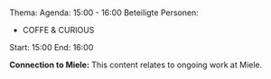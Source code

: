 # 
Thema: 
Agenda: 15:00 - 16:00
Beteiligte Personen:
- COFFE & CURIOUS

Start: 15:00
End: 16:00

**Connection to Miele:** This content relates to ongoing work at Miele.
